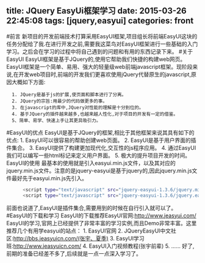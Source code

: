 title: JQuery EasyUi框架学习
date: 2015-03-26 22:45:08
tags: [jquery,easyui]
categories: front
---
#前言
新项目的开发前端技术打算采用EasyUI框架,项目组长将前端EasyUI这块的任务分配给了我.在进行开发之前,需要我这菜鸟对EasyUI框架进行一些基础的入门学习。之后会在学习的过程中将自己遇到的问题和有用的东西记录下来。
#关于EasyUI
EasyUI框架是基于JQuery的,使用它帮助我们快捷的构建web网页。EasyUI框架是一个简单、易用、强大的轻量级web前端javascript框架。现阶段来说,在开发web项目时,前端的开发我们更喜欢使用jQuery代替原生的javascript,原因大概如下方面:
<!--more-->
      1. JQuery是基于js的扩展,使页面和脚本进行了分离。
	  2. JQuery的宗旨:用最少的代码做更多的事。
	  3. 在javascript的库中,JQuery对性能的理解是十分到位的。
	  4. 基于JQuery的插件越来越多,也越来越人性化,对于项目的开发有一定的借鉴。
	  5、简单、易学、快速上手让其更具吸引力。
#EasyUI的优点
EasyUI是基于JQuery的框架,相比于其他框架来说其具有如下的优点:
      1. EasyUI可以很容易的帮助创建web页面。
	  2. EasyUI是基于用户界面的插件集合。
	  3. EasyUI提供了构建更加现代化,交互性的js程序应用。
	  4. 通过EasyUI我们可以编写一些html标记来定义用户界面。
	  5. 极大的提升项目开发的时间。
EasyUI的使用
最基本的使用就是引入easyui.min.js文件，以及其对应的jquery.min.js文件。注意的是jquery-easyui是基于jquery的,因此jquery.min.js文件最好先于easyui.min.js先引入。 
``` bash
	  <script type="text/javascript" src="jquery-easyui-1.3.6/jquery.min.js"></script>
	  <script type="text/javascript" src="jquery-easyui-1.3.6/jquery.easyui.min.js"></script>
```
前面也说道了,EasyUI是插件集合,需要用到的时候在自行引入就可以了。
#EasyUI的下载和学习
EasyUI的下载推荐EasyUI官网:http://www.jeasyui.com/ EasyUI的学习,官网上已经提供了非常丰富的学习实例,而且Demo非常丰富。这里推荐几个有用学easyui的站点：
      1. EasyUI官网
      2. JQueryEasyUI中文社区:http://bbs.jeasyuicn.com/(张宇、夏季)
      3. EasyUI学习班:http://www.jeasyuicn.com/
      4. EasyUI入门视频教程(张宇前辈)
	  5. ......
好了,前期的准备已经差不多了,后续就是一点一点深入学习了。